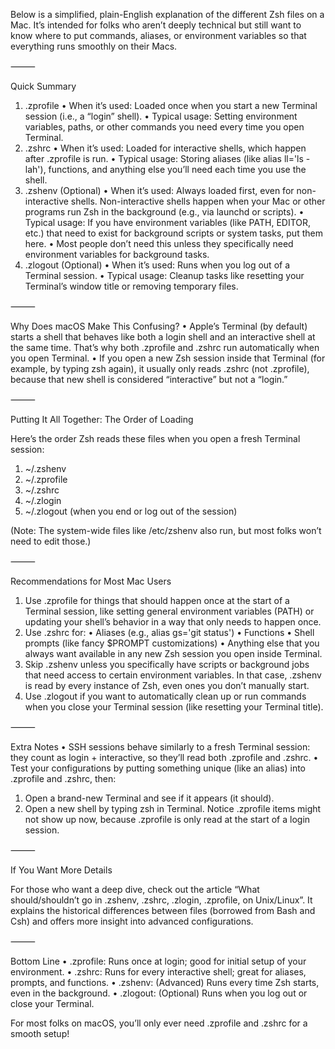 Below is a simplified, plain-English explanation of the different Zsh files on a Mac. It’s intended for folks who aren’t deeply technical but still want to know where to put commands, aliases, or environment variables so that everything runs smoothly on their Macs.

⸻

Quick Summary
 1. .zprofile
 • When it’s used: Loaded once when you start a new Terminal session (i.e., a “login” shell).
 • Typical usage: Setting environment variables, paths, or other commands you need every time you open Terminal.
 2. .zshrc
 • When it’s used: Loaded for interactive shells, which happen after .zprofile is run.
 • Typical usage: Storing aliases (like alias ll='ls -lah'), functions, and anything else you’ll need each time you use the shell.
 3. .zshenv (Optional)
 • When it’s used: Always loaded first, even for non-interactive shells. Non-interactive shells happen when your Mac or other programs run Zsh in the background (e.g., via launchd or scripts).
 • Typical usage: If you have environment variables (like PATH, EDITOR, etc.) that need to exist for background scripts or system tasks, put them here.
 • Most people don’t need this unless they specifically need environment variables for background tasks.
 4. .zlogout (Optional)
 • When it’s used: Runs when you log out of a Terminal session.
 • Typical usage: Cleanup tasks like resetting your Terminal’s window title or removing temporary files.

⸻

Why Does macOS Make This Confusing?
 • Apple’s Terminal (by default) starts a shell that behaves like both a login shell and an interactive shell at the same time. That’s why both .zprofile and .zshrc run automatically when you open Terminal.
 • If you open a new Zsh session inside that Terminal (for example, by typing zsh again), it usually only reads .zshrc (not .zprofile), because that new shell is considered “interactive” but not a “login.”

⸻

Putting It All Together: The Order of Loading

Here’s the order Zsh reads these files when you open a fresh Terminal session:
 1. ~/.zshenv
 2. ~/.zprofile
 3. ~/.zshrc
 4. ~/.zlogin
 5. ~/.zlogout (when you end or log out of the session)

(Note: The system-wide files like /etc/zshenv also run, but most folks won’t need to edit those.)

⸻

Recommendations for Most Mac Users
 1. Use .zprofile for things that should happen once at the start of a Terminal session, like setting general environment variables (PATH) or updating your shell’s behavior in a way that only needs to happen once.
 2. Use .zshrc for:
 • Aliases (e.g., alias gs='git status')
 • Functions
 • Shell prompts (like fancy $PROMPT customizations)
 • Anything else that you always want available in any new Zsh session you open inside Terminal.
 3. Skip .zshenv unless you specifically have scripts or background jobs that need access to certain environment variables. In that case, .zshenv is read by every instance of Zsh, even ones you don’t manually start.
 4. Use .zlogout if you want to automatically clean up or run commands when you close your Terminal session (like resetting your Terminal title).

⸻

Extra Notes
 • SSH sessions behave similarly to a fresh Terminal session: they count as login + interactive, so they’ll read both .zprofile and .zshrc.
 • Test your configurations by putting something unique (like an alias) into .zprofile and .zshrc, then:
 1. Open a brand-new Terminal and see if it appears (it should).
 2. Open a new shell by typing zsh in Terminal. Notice .zprofile items might not show up now, because .zprofile is only read at the start of a login session.

⸻

If You Want More Details

For those who want a deep dive, check out the article “What should/shouldn’t go in .zshenv, .zshrc, .zlogin, .zprofile, on Unix/Linux”. It explains the historical differences between files (borrowed from Bash and Csh) and offers more insight into advanced configurations.

⸻

Bottom Line
 • .zprofile: Runs once at login; good for initial setup of your environment.
 • .zshrc: Runs for every interactive shell; great for aliases, prompts, and functions.
 • .zshenv: (Advanced) Runs every time Zsh starts, even in the background.
 • .zlogout: (Optional) Runs when you log out or close your Terminal.

For most folks on macOS, you’ll only ever need .zprofile and .zshrc for a smooth setup!
